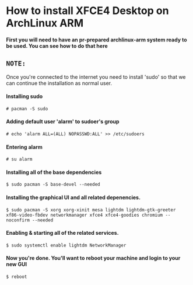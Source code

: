 # How to install XFCE4 Desktop on ArchLinux ARM

#### First you will need to have an pr-prepared archlinux-arm system ready to be used. You can see how to do that here

## ```NOTE:``` 
<p> Once you're connected to the internet you need to install 'sudo' so that we can continue the installation as normal user.</p>


#### Installing sudo
```# pacman -S sudo```


#### Adding default user 'alarm' to sudoer's group
```# echo 'alarm ALL=(ALL) NOPASSWD:ALL' >> /etc/sudoers```


#### Entering alarm
```# su alarm```


#### Installing all of the base dependencies
```$ sudo pacman -S base-devel --needed```


#### Installing the graphical UI and all related depenencies.
```$ sudo pacman -S xorg xorg-xinit mesa lightdm lightdm-gtk-greeter xf86-video-fbdev networkmanager xfce4 xfce4-goodies chromium --noconfirm --needed```


#### Enabling & starting all of the related services.
```$ sudo systemctl enable lightdm NetworkManager```


#### Now you're done. You'll want to reboot your machine and login to your new GUI
```$ reboot```

